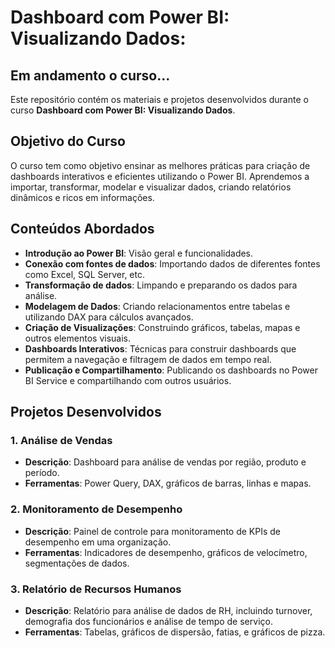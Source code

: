 # Dashboard com Power BI: Visualizando Dados: 
## Em andamento o curso...

Este repositório contém os materiais e projetos desenvolvidos durante o curso **Dashboard com Power BI: Visualizando Dados**.

## Objetivo do Curso

O curso tem como objetivo ensinar as melhores práticas para criação de dashboards interativos e eficientes utilizando o Power BI. Aprendemos a importar, transformar, modelar e visualizar dados, criando relatórios dinâmicos e ricos em informações.

## Conteúdos Abordados

- **Introdução ao Power BI**: Visão geral e funcionalidades.
- **Conexão com fontes de dados**: Importando dados de diferentes fontes como Excel, SQL Server, etc.
- **Transformação de dados**: Limpando e preparando os dados para análise.
- **Modelagem de Dados**: Criando relacionamentos entre tabelas e utilizando DAX para cálculos avançados.
- **Criação de Visualizações**: Construindo gráficos, tabelas, mapas e outros elementos visuais.
- **Dashboards Interativos**: Técnicas para construir dashboards que permitem a navegação e filtragem de dados em tempo real.
- **Publicação e Compartilhamento**: Publicando os dashboards no Power BI Service e compartilhando com outros usuários.

## Projetos Desenvolvidos

### 1. **Análise de Vendas**
- **Descrição**: Dashboard para análise de vendas por região, produto e período.
- **Ferramentas**: Power Query, DAX, gráficos de barras, linhas e mapas.

### 2. **Monitoramento de Desempenho**
- **Descrição**: Painel de controle para monitoramento de KPIs de desempenho em uma organização.
- **Ferramentas**: Indicadores de desempenho, gráficos de velocímetro, segmentações de dados.

### 3. **Relatório de Recursos Humanos**
- **Descrição**: Relatório para análise de dados de RH, incluindo turnover, demografia dos funcionários e análise de tempo de serviço.
- **Ferramentas**: Tabelas, gráficos de dispersão, fatias, e gráficos de pizza.